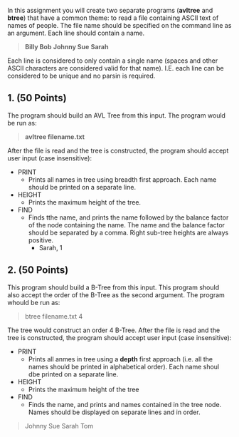 In this assignment you will create two separate programs (**avltree** and **btree**) that have a common theme: to read a file containing ASCII text of names of people. The file name should be specified on the command line as an argument. Each line should contain a name.

> **Billy Bob**
> **Johnny Sue**
> **Sarah**

Each line is considered to only contain a single name (spaces and other ASCII characters are considered valid for that name). I.E. each line can be considered to be unique and no parsin is required.

## 1. **(50 Points)**
The program should build an AVL Tree from this input. The program would be run as:

> **avltree filename.txt**

After the file is read and the tree is constructed, the program should accept user input (case insensitive):

- PRINT
    - Prints all names in tree using breadth first approach. Each name should be printed on a separate line.
- HEIGHT
    - Prints the maximum height of the tree.
- FIND
    - Finds tthe name, and prints the name followed by the balance factor of the node containing the name. The name and the balance factor should be separated by a comma. Right sub-tree heights are always positive.  
        - Sarah, 1

## 2. **(50 Points)**

This program should build a B-Tree from this input. This program should also accept the order of the B-Tree as the second argument. The program whould be run as:

> btree filename.txt 4

The tree would construct an order 4 B-Tree. After the file is read and the tree is constructed, the program should accept user input (case insensitive):

- PRINT
    - Prints all anmes in tree using a **depth** first approach (i.e. all the names should be printed in alphabetical order). Each name shoul dbe printed on a separate line.
- HEIGHT
    - Prints the maximum height of the tree
- FIND
    - Finds the name, and prints and names contained in the tree node. Names should be displayed on separate lines and in order.

> Johnny Sue
> Sarah
> Tom


